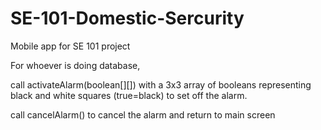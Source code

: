SE-101-Domestic-Sercurity
=========================

Mobile app for SE 101 project

For whoever is doing database,

call activateAlarm(boolean[][]) with a 3x3 array of booleans
representing black and white squares (true=black) to set off the alarm.

call cancelAlarm() to cancel the alarm and return to main screen
